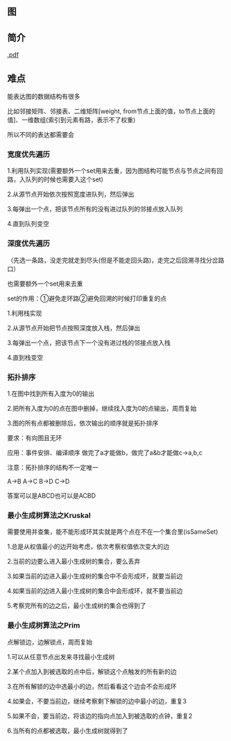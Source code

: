## 图

## 简介

[.pdf](assets/数据结构---图-知乎.pdf)

## 难点

能表达图的数据结构有很多

比如邻接矩阵、邻接表、二维矩阵[weight, from节点上面的值，to节点上面的值]、一维数组(索引到元素有路，表示不了权重)

所以不同的表达都需要会

### 宽度优先遍历

1.利用队列实现(需要额外一个set用来去重，因为图结构可能节点与节点之间有回路，入队列的时候也需要入这个set)

2.从源节点开始依次按照宽度进队列，然后弹出

3.每弹出一个点，把该节点所有的没有进过队列的邻接点放入队列

4.直到队列变空

### 深度优先遍历

（先选一条路，没走完就走到尽头(但是不能走回头路)，走完之后回溯寻找分岔路口）

也需要额外一个set用来去重

set的作用：①避免走环路②避免回溯的时候打印重复的点

1.利用栈实现

2.从源节点开始把节点按照深度放入栈，然后弹出

3.每弹出一个点，把该节点下一个没有进过栈的邻接点放入栈

4.直到栈变空

### 拓扑排序

1.在图中找到所有入度为0的输出

2.把所有入度为0的点在图中删掉，继续找入度为0的点输出，周而复始

3.图的所有点都被删除后，依次输出的顺序就是拓扑排序

要求：有向图且无环

应用：事件安排、编译顺序 做完了a才能做b，做完了a&b才能做c→a,b,c

注意：拓扑排序的结构不一定唯一

A→B A→C B→D C→D

答案可以是ABCD也可以是ACBD

### 最小生成树算法之Kruskal

需要使用并查集，能不能形成环其实就是两个点在不在一个集合里(isSameSet)

1.总是从权值最小的边开始考虑，依次考察权值依次变大的边

2.当前的边要么进入最小生成树的集合，要么丢弃

3.如果当前的边进入最小生成树的集合中不会形成环，就要当前边

4.如果当前的边进入最小生成树的集合中会形成环，就不要当前边

5.考察完所有的边之后，最小生成树的集合也得到了

### 最小生成树算法之Prim

点解锁边，边解锁点，周而复始

1.可以从任意节点出发来寻找最小生成树

2.某个点加入到被选取的点中后，解锁这个点触发的所有新的边

3.在所有解锁的边中选最小的边，然后看看这个边会不会形成环

4.如果会，不要当前边，继续考察剩下解锁的边中最小的边，重复3

5.如果不会，要当前边，将该边的指向点加入到被选取的点钟，重复2

6.当所有的点都被选取，最小生成树就得到了
